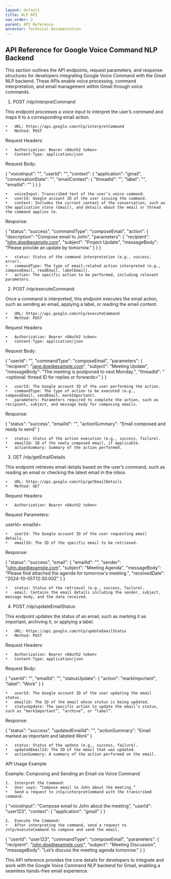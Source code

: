 ```yaml
---
layout: default
title: NLP API
nav_order: 2
parent: API Reference
ancestor: Technical Documentation
---
```


## API Reference for Google Voice Command NLP Backend

This section outlines the API endpoints, request parameters, and response structures for developers integrating Google Voice Command with the Gmail NLP backend. These APIs enable voice processing, command interpretation, and email management within Gmail through voice commands.

1. POST /nlp/interpretCommand

This endpoint processes a voice input to interpret the user’s command and maps it to a corresponding email action.

	•	URL: https://api.google.com/nlp/interpretCommand
	•	Method: POST

Request Headers:

	•	Authorization: Bearer <OAuth2 token>
	•	Content-Type: application/json

Request Body:

{
  "voiceInput": "<transcribed voice command>",
  "userId": "<Google Account ID>",
  "context": {
    "application": "gmail",
    "conversationState": "<current state of conversation>",
    "emailContext": {
      "threadId": "<current thread ID>",
      "label": "<current label>",
      "emailId": "<email ID if command refers to a specific email>"
    }
  }
}

	•	voiceInput: Transcribed text of the user’s voice command.
	•	userId: Google account ID of the user issuing the command.
	•	context: Includes the current context of the conversation, such as the application state (Gmail), and details about the email or thread the command applies to.

Response:

{
  "status": "success",
  "commandType": "composeEmail",
  "action": {
    "description": "Compose email to John",
    "parameters": {
      "recipient": "john.doe@example.com",
      "subject": "Project Update",
      "messageBody": "Please provide an update by tomorrow."
    }
  }
}

	•	status: Status of the command interpretation (e.g., success, error).
	•	commandType: The type of email-related action interpreted (e.g., composeEmail, readEmail, labelEmail).
	•	action: The specific action to be performed, including relevant parameters.

2. POST /nlp/executeCommand

Once a command is interpreted, this endpoint executes the email action, such as sending an email, applying a label, or reading the email content.

	•	URL: https://api.google.com/nlp/executeCommand
	•	Method: POST

Request Headers:

	•	Authorization: Bearer <OAuth2 token>
	•	Content-Type: application/json

Request Body:

{
  "userId": "<Google Account ID>",
  "commandType": "composeEmail",
  "parameters": {
    "recipient": "jane.doe@example.com",
    "subject": "Meeting Update",
    "messageBody": "The meeting is postponed to next Monday.",
    "threadId": "<optional: thread ID for replies or forwards>"
  }
}

	•	userId: The Google account ID of the user performing the action.
	•	commandType: The type of action to be executed (e.g., composeEmail, sendEmail, markImportant).
	•	parameters: Parameters required to complete the action, such as recipient, subject, and message body for composing emails.

Response:

{
  "status": "success",
  "emailId": "<generated email ID>",
  "actionSummary": "Email composed and ready to send"
}

	•	status: Status of the action execution (e.g., success, failure).
	•	emailId: ID of the newly composed email, if applicable.
	•	actionSummary: Summary of the action performed.

3. GET /nlp/getEmailDetails

This endpoint retrieves email details based on the user’s command, such as reading an email or checking the latest email in the inbox.

	•	URL: https://api.google.com/nlp/getEmailDetails
	•	Method: GET

Request Headers:

	•	Authorization: Bearer <OAuth2 token>

Request Parameters:

userId=<Google Account ID>
emailId=<ID of the email to retrieve>

	•	userId: The Google account ID of the user requesting email details.
	•	emailId: The ID of the specific email to be retrieved.

Response:

{
  "status": "success",
  "email": {
    "emailId": "<email ID>",
    "sender": "john.doe@example.com",
    "subject": "Meeting Agenda",
    "messageBody": "Please find attached the agenda for tomorrow's meeting.",
    "receivedDate": "2024-10-05T12:30:00Z"
  }
}

	•	status: Status of the retrieval (e.g., success, failure).
	•	email: Contains the email details including the sender, subject, message body, and the date received.

4. POST /nlp/updateEmailStatus

This endpoint updates the status of an email, such as marking it as important, archiving it, or applying a label.

	•	URL: https://api.google.com/nlp/updateEmailStatus
	•	Method: POST

Request Headers:

	•	Authorization: Bearer <OAuth2 token>
	•	Content-Type: application/json

Request Body:

{
  "userId": "<Google Account ID>",
  "emailId": "<email ID>",
  "statusUpdate": {
    "action": "markImportant",
    "label": "Work"
  }
}

	•	userId: The Google account ID of the user updating the email status.
	•	emailId: The ID of the email whose status is being updated.
	•	statusUpdate: The specific action to update the email’s status, such as “markImportant”, “archive”, or “label”.

Response:

{
  "status": "success",
  "updatedEmailId": "<email ID>",
  "actionSummary": "Email marked as important and labeled Work"
}

	•	status: Status of the update (e.g., success, failure).
	•	updatedEmailId: The ID of the email that was updated.
	•	actionSummary: A summary of the action performed on the email.

API Usage Example

Example: Composing and Sending an Email via Voice Command

	1.	Interpret the Command:
	•	User says: “Compose email to John about the meeting.”
	•	Send a request to /nlp/interpretCommand with the transcribed command.

{
  "voiceInput": "Compose email to John about the meeting",
  "userId": "user123",
  "context": {
    "application": "gmail"
  }
}

	2.	Execute the Command:
	•	After interpreting the command, send a request to /nlp/executeCommand to compose and send the email.

{
  "userId": "user123",
  "commandType": "composeEmail",
  "parameters": {
    "recipient": "john.doe@example.com",
    "subject": "Meeting Discussion",
    "messageBody": "Let’s discuss the meeting agenda tomorrow."
  }
}

This API reference provides the core details for developers to integrate and work with the Google Voice Command NLP backend for Gmail, enabling a seamless hands-free email experience.